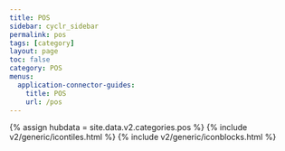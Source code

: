 ```yaml
---
title: POS
sidebar: cyclr_sidebar
permalink: pos
tags: [category]
layout: page
toc: false
category: POS
menus:
  application-connector-guides:
    title: POS
    url: /pos
---
```

{% assign hubdata = site.data.v2.categories.pos %}
{% include v2/generic/icontiles.html %}	
{% include v2/generic/iconblocks.html %}	